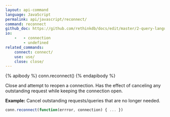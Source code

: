 ```yaml
---
layout: api-command 
language: JavaScript
permalink: api/javascript/reconnect/
command: reconnect
github_doc: https://github.com/rethinkdb/docs/edit/master/2-query-language/api/javascript/accessing-rql/reconnect.md
io:
    -   - connection
        - undefined
related_commands:
    connect: connect/
    use: use/
    close: close/
---
```


{% apibody %}
conn.reconnect()
{% endapibody %}

Close and attempt to reopen a connection. Has the effect of canceling any outstanding
request while keeping the connection open.

__Example:__ Cancel outstanding requests/queries that are no longer needed.

```js
conn.reconnect(function(errror, connection) { ... })
```
